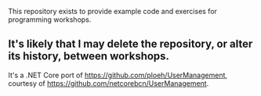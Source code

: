 This repository exists to provide example code and exercises for programming workshops.

## It's likely that I may delete the repository, or alter its history, between workshops.

It's a .NET Core port of https://github.com/ploeh/UserManagement, courtesy of https://github.com/netcorebcn/UserManagement.
